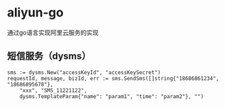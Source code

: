 # aliyun-go
通过go语言实现阿里云服务的实现

## 短信服务（dysms）
```
sms := dysms.New("accessKeyId", "accessKeySecret")
requestId, message, bizId, err := sms.SendSms([]string{"18686861234", "18686895678"},
    "xxx", "SMS_11221122",
    dysms.TemplateParam{"name": "param1", "time": "param2"}, "")
```